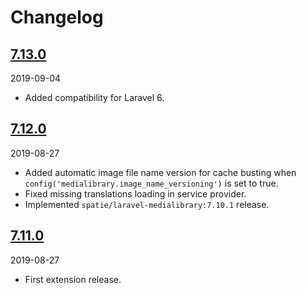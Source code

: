 # Changelog

## [7.13.0](https://github.com/Okipa/laravel-medialibrary-ext/releases/tag/7.13.0)
2019-09-04
- Added compatibility for Laravel 6.

## [7.12.0](https://github.com/Okipa/laravel-medialibrary-ext/releases/tag/7.12.0)
2019-08-27
- Added automatic image file name version for cache busting when `config('medialibrary.image_name_versioning')` is set to true.
- Fixed missing translations loading in service provider.
- Implemented `spatie/laravel-medialibrary:7.10.1` release.

## [7.11.0](https://github.com/Okipa/laravel-medialibrary-ext/releases/tag/7.11.0)
2019-08-27
- First extension release.
